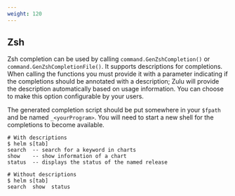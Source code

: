 ```yaml
---
weight: 120
---
```


## Zsh

Zsh completion can be used by calling `command.GenZshCompletion()` or `command.GenZshCompletionFile()`.
It supports descriptions for completions. When calling the functions you must provide it with a parameter indicating if the completions should be annotated with a description; Zulu
will provide the description automatically based on usage information.  You can choose to make this option configurable by your users.

The generated completion script should be put somewhere in your `$fpath` and be named
`_<yourProgram>`.  You will need to start a new shell for the completions to become available.

```shell
# With descriptions
$ helm s[tab]
search  -- search for a keyword in charts
show    -- show information of a chart
status  -- displays the status of the named release

# Without descriptions
$ helm s[tab]
search  show  status
```
